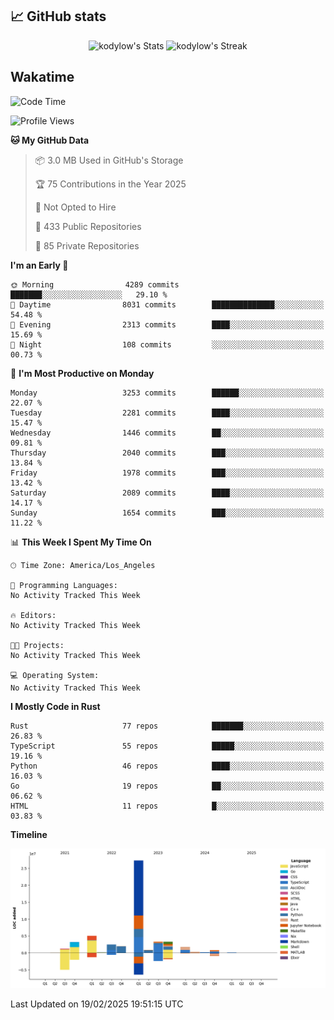 ## 📈 GitHub stats
<!--START_SECTION:github-->
<div class="badges-githubstats">
  <p align="center">
    <img src="https://github-readme-stats.vercel.app/api?username=kodylow&theme=tokyonight&show_icons=true&hide_border=true&count_private=true" alt="kodylow's Stats" height="165">
    <img src="https://github-readme-streak-stats.herokuapp.com/?user=kodylow&theme=tokyonight&hide_border=true" alt="kodylow's Streak" height="165">
  </p>
</div>
<!--END_SECTION:github-->

## Wakatime 
<!--START_SECTION:waka-->
![Code Time](http://img.shields.io/badge/Code%20Time-1%2C294%20hrs%2031%20mins-blue)

![Profile Views](http://img.shields.io/badge/Profile%20Views-1-blue)

**🐱 My GitHub Data** 

> 📦 3.0 MB Used in GitHub's Storage 
 > 
> 🏆 75 Contributions in the Year 2025
 > 
> 🚫 Not Opted to Hire
 > 
> 📜 433 Public Repositories 
 > 
> 🔑 85 Private Repositories 
 > 
**I'm an Early 🐤** 

```text
🌞 Morning                4289 commits        ███████░░░░░░░░░░░░░░░░░░   29.10 % 
🌆 Daytime                8031 commits        ██████████████░░░░░░░░░░░   54.48 % 
🌃 Evening                2313 commits        ████░░░░░░░░░░░░░░░░░░░░░   15.69 % 
🌙 Night                  108 commits         ░░░░░░░░░░░░░░░░░░░░░░░░░   00.73 % 
```
📅 **I'm Most Productive on Monday** 

```text
Monday                   3253 commits        ██████░░░░░░░░░░░░░░░░░░░   22.07 % 
Tuesday                  2281 commits        ████░░░░░░░░░░░░░░░░░░░░░   15.47 % 
Wednesday                1446 commits        ██░░░░░░░░░░░░░░░░░░░░░░░   09.81 % 
Thursday                 2040 commits        ███░░░░░░░░░░░░░░░░░░░░░░   13.84 % 
Friday                   1978 commits        ███░░░░░░░░░░░░░░░░░░░░░░   13.42 % 
Saturday                 2089 commits        ████░░░░░░░░░░░░░░░░░░░░░   14.17 % 
Sunday                   1654 commits        ███░░░░░░░░░░░░░░░░░░░░░░   11.22 % 
```


📊 **This Week I Spent My Time On** 

```text
🕑︎ Time Zone: America/Los_Angeles

💬 Programming Languages: 
No Activity Tracked This Week

🔥 Editors: 
No Activity Tracked This Week

🐱‍💻 Projects: 
No Activity Tracked This Week

💻 Operating System: 
No Activity Tracked This Week
```

**I Mostly Code in Rust** 

```text
Rust                     77 repos            ███████░░░░░░░░░░░░░░░░░░   26.83 % 
TypeScript               55 repos            █████░░░░░░░░░░░░░░░░░░░░   19.16 % 
Python                   46 repos            ████░░░░░░░░░░░░░░░░░░░░░   16.03 % 
Go                       19 repos            ██░░░░░░░░░░░░░░░░░░░░░░░   06.62 % 
HTML                     11 repos            █░░░░░░░░░░░░░░░░░░░░░░░░   03.83 % 
```



**Timeline**

![Lines of Code chart](https://raw.githubusercontent.com/Kodylow/Kodylow/master/assets/bar_graph.png)


 Last Updated on 19/02/2025 19:51:15 UTC
<!--END_SECTION:waka-->
